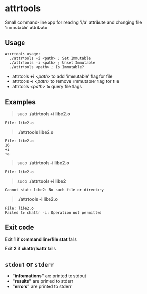 # attrtools
Small command-line app for reading 'i/a' attribute and changing file 'immutable' attribute

## Usage

```plain
Attrtools Usage:
  ./attrtools +i <path> ; Set Immutable
  ./attrtools -i <path> ; Unset Immutable
  ./attrtools <path> ; Is Immutable?
```

+ attrtools __+i__ _\<path\>_ to add 'immutable' flag for file
+ attrtools __-i__ _\<path\>_ to remove 'immutable' flag for file
+ attrtools _\<path\>_ to query file flags
  
## Examples

> sudo __./attrtools +i libe2.o__

`File: libe2.o`

> __./attrtools libe2.o__

```plain
File: libe2.o
16
+i
+a
```

> sudo __./attrtools -i libe2.o__

`File: libe2.o`

> sudo __./attrtools +i libe2__

`Cannot stat: libe2: No such file or directory`

> __./attrtools -i libe2.o__

```plain
File: libe2.o
Failed to chattr -i: Operation not permitted
```

## Exit code

Exit __1__ if __command line/file stat__ fails

Exit __2__ if __chattr/lsattr__ fails

## `stdout` or `stderr`

+ __"informations"__ are printed to stdout
+ __"results"__ are printed to stderr
+ __"errors"__ are printed to stderr
